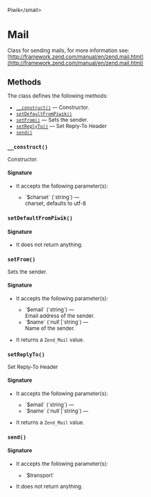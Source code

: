 <small>Piwik\</small>

Mail
====

Class for sending mails, for more information see: [http://framework.zend.com/manual/en/zend.mail.html](http://framework.zend.com/manual/en/zend.mail.html)

Methods
-------

The class defines the following methods:

- [`__construct()`](#__construct) &mdash; Constructor.
- [`setDefaultFromPiwik()`](#setdefaultfrompiwik)
- [`setFrom()`](#setfrom) &mdash; Sets the sender.
- [`setReplyTo()`](#setreplyto) &mdash; Set Reply-To Header
- [`send()`](#send)

<a name="__construct" id="__construct"></a>
<a name="__construct" id="__construct"></a>
### `__construct() `
Constructor.

#### Signature

-  It accepts the following parameter(s):

   <ul>
   <li>
      <div markdown="1" class="parameter">
      `$charset` (`string`) &mdash;

      <div markdown="1" class="param-desc"> charset, defaults to utf-8</div>

      <div style="clear:both;"/>

      </div>
   </li>
   </ul>

<a name="setdefaultfrompiwik" id="setdefaultfrompiwik"></a>
<a name="setDefaultFromPiwik" id="setDefaultFromPiwik"></a>
### `setDefaultFromPiwik() `
#### Signature

- It does not return anything.

<a name="setfrom" id="setfrom"></a>
<a name="setFrom" id="setFrom"></a>
### `setFrom() `
Sets the sender.

#### Signature

-  It accepts the following parameter(s):

   <ul>
   <li>
      <div markdown="1" class="parameter">
      `$email` (`string`) &mdash;

      <div markdown="1" class="param-desc"> Email address of the sender.</div>

      <div style="clear:both;"/>

      </div>
   </li>
   <li>
      <div markdown="1" class="parameter">
      `$name` (`null`|`string`) &mdash;

      <div markdown="1" class="param-desc"> Name of the sender.</div>

      <div style="clear:both;"/>

      </div>
   </li>
   </ul>
- It returns a `Zend_Mail` value.

<a name="setreplyto" id="setreplyto"></a>
<a name="setReplyTo" id="setReplyTo"></a>
### `setReplyTo() `
Set Reply-To Header

#### Signature

-  It accepts the following parameter(s):

   <ul>
   <li>
      <div markdown="1" class="parameter">
      `$email` (`string`) &mdash;

      <div markdown="1" class="param-desc"></div>

      <div style="clear:both;"/>

      </div>
   </li>
   <li>
      <div markdown="1" class="parameter">
      `$name` (`null`|`string`) &mdash;

      <div markdown="1" class="param-desc"></div>

      <div style="clear:both;"/>

      </div>
   </li>
   </ul>
- It returns a `Zend_Mail` value.

<a name="send" id="send"></a>
<a name="send" id="send"></a>
### `send() `
#### Signature

-  It accepts the following parameter(s):

   <ul>
   <li>
      <div markdown="1" class="parameter">
      `$transport`

      <div markdown="1" class="param-desc"></div>

      <div style="clear:both;"/>

      </div>
   </li>
   </ul>
- It does not return anything.

